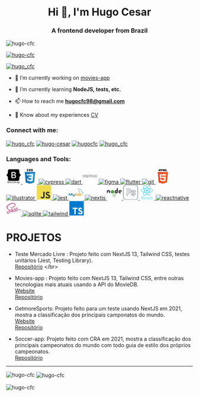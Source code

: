 <h1 align="center">Hi 👋, I'm Hugo Cesar</h1>
<h3 align="center">A frontend developer from Brazil</h3>

<p align="left"> <img src="https://komarev.com/ghpvc/?username=hugo-cfc&label=Profile%20views&color=0e75b6&style=flat" alt="hugo-cfc" /> </p>

<p align="left"> <a href="https://github.com/ryo-ma/github-profile-trophy"><img src="https://github-profile-trophy.vercel.app/?username=hugo-cfc" alt="hugo-cfc" /></a> </p>

<p align="left"> <a href="https://twitter.com/hugo_cfc" target="blank"><img src="https://img.shields.io/twitter/follow/hugo_cfc?logo=twitter&style=for-the-badge" alt="hugo_cfc" /></a> </p>

- 🔭 I’m currently working on [movies-app](https://github.com/hugo-cfc/movies-app)

- 🌱 I’m currently learning **NodeJS, tests, etc.**

- 📫 How to reach me **hugocfc98@gmail.com**

- 📄 Know about my experiences [CV](https://shorturl.at/BCFI4)

<h3 align="left">Connect with me:</h3>
<p align="left">
<a href="https://twitter.com/hugo_cfc" target="blank"><img align="center" src="https://raw.githubusercontent.com/rahuldkjain/github-profile-readme-generator/master/src/images/icons/Social/twitter.svg" alt="hugo_cfc" height="30" width="40" /></a>
<a href="https://linkedin.com/in/hugo-cesar" target="blank"><img align="center" src="https://raw.githubusercontent.com/rahuldkjain/github-profile-readme-generator/master/src/images/icons/Social/linked-in-alt.svg" alt="hugo-cesar" height="30" width="40" /></a>
<a href="https://fb.com/hugocfc" target="blank"><img align="center" src="https://raw.githubusercontent.com/rahuldkjain/github-profile-readme-generator/master/src/images/icons/Social/facebook.svg" alt="hugocfc" height="30" width="40" /></a>
<a href="https://instagram.com/hugo_cfc" target="blank"><img align="center" src="https://raw.githubusercontent.com/rahuldkjain/github-profile-readme-generator/master/src/images/icons/Social/instagram.svg" alt="hugo_cfc" height="30" width="40" /></a>
</p>

<h3 align="left">Languages and Tools:</h3>
<p align="left"> <a href="https://getbootstrap.com" target="_blank" rel="noreferrer"> <img src="https://raw.githubusercontent.com/devicons/devicon/master/icons/bootstrap/bootstrap-plain-wordmark.svg" alt="bootstrap" width="40" height="40"/> </a> <a href="https://www.w3schools.com/css/" target="_blank" rel="noreferrer"> <img src="https://raw.githubusercontent.com/devicons/devicon/master/icons/css3/css3-original-wordmark.svg" alt="css3" width="40" height="40"/> </a> <a href="https://www.cypress.io" target="_blank" rel="noreferrer"> <img src="https://raw.githubusercontent.com/simple-icons/simple-icons/6e46ec1fc23b60c8fd0d2f2ff46db82e16dbd75f/icons/cypress.svg" alt="cypress" width="40" height="40"/> </a> <a href="https://dart.dev" target="_blank" rel="noreferrer"> <img src="https://www.vectorlogo.zone/logos/dartlang/dartlang-icon.svg" alt="dart" width="40" height="40"/> </a> <a href="https://expressjs.com" target="_blank" rel="noreferrer"> <img src="https://raw.githubusercontent.com/devicons/devicon/master/icons/express/express-original-wordmark.svg" alt="express" width="40" height="40"/> </a> <a href="https://www.figma.com/" target="_blank" rel="noreferrer"> <img src="https://www.vectorlogo.zone/logos/figma/figma-icon.svg" alt="figma" width="40" height="40"/> </a> <a href="https://flutter.dev" target="_blank" rel="noreferrer"> <img src="https://www.vectorlogo.zone/logos/flutterio/flutterio-icon.svg" alt="flutter" width="40" height="40"/> </a> <a href="https://git-scm.com/" target="_blank" rel="noreferrer"> <img src="https://www.vectorlogo.zone/logos/git-scm/git-scm-icon.svg" alt="git" width="40" height="40"/> </a> <a href="https://www.w3.org/html/" target="_blank" rel="noreferrer"> <img src="https://raw.githubusercontent.com/devicons/devicon/master/icons/html5/html5-original-wordmark.svg" alt="html5" width="40" height="40"/> </a> <a href="https://www.adobe.com/in/products/illustrator.html" target="_blank" rel="noreferrer"> <img src="https://www.vectorlogo.zone/logos/adobe_illustrator/adobe_illustrator-icon.svg" alt="illustrator" width="40" height="40"/> </a> <a href="https://developer.mozilla.org/en-US/docs/Web/JavaScript" target="_blank" rel="noreferrer"> <img src="https://raw.githubusercontent.com/devicons/devicon/master/icons/javascript/javascript-original.svg" alt="javascript" width="40" height="40"/> </a> <a href="https://jestjs.io" target="_blank" rel="noreferrer"> <img src="https://www.vectorlogo.zone/logos/jestjsio/jestjsio-icon.svg" alt="jest" width="40" height="40"/> </a> <a href="https://www.mysql.com/" target="_blank" rel="noreferrer"> <img src="https://raw.githubusercontent.com/devicons/devicon/master/icons/mysql/mysql-original-wordmark.svg" alt="mysql" width="40" height="40"/> </a> <a href="https://nextjs.org/" target="_blank" rel="noreferrer"> <img src="https://cdn.worldvectorlogo.com/logos/nextjs-2.svg" alt="nextjs" width="40" height="40"/> </a> <a href="https://nodejs.org" target="_blank" rel="noreferrer"> <img src="https://raw.githubusercontent.com/devicons/devicon/master/icons/nodejs/nodejs-original-wordmark.svg" alt="nodejs" width="40" height="40"/> </a> <a href="https://www.photoshop.com/en" target="_blank" rel="noreferrer"> <img src="https://raw.githubusercontent.com/devicons/devicon/master/icons/photoshop/photoshop-line.svg" alt="photoshop" width="40" height="40"/> </a> <a href="https://reactjs.org/" target="_blank" rel="noreferrer"> <img src="https://raw.githubusercontent.com/devicons/devicon/master/icons/react/react-original-wordmark.svg" alt="react" width="40" height="40"/> </a> <a href="https://reactnative.dev/" target="_blank" rel="noreferrer"> <img src="https://reactnative.dev/img/header_logo.svg" alt="reactnative" width="40" height="40"/> </a> <a href="https://sass-lang.com" target="_blank" rel="noreferrer"> <img src="https://raw.githubusercontent.com/devicons/devicon/master/icons/sass/sass-original.svg" alt="sass" width="40" height="40"/> </a> <a href="https://www.sqlite.org/" target="_blank" rel="noreferrer"> <img src="https://www.vectorlogo.zone/logos/sqlite/sqlite-icon.svg" alt="sqlite" width="40" height="40"/> </a> <a href="https://tailwindcss.com/" target="_blank" rel="noreferrer"> <img src="https://www.vectorlogo.zone/logos/tailwindcss/tailwindcss-icon.svg" alt="tailwind" width="40" height="40"/> </a> <a href="https://www.typescriptlang.org/" target="_blank" rel="noreferrer"> <img src="https://raw.githubusercontent.com/devicons/devicon/master/icons/typescript/typescript-original.svg" alt="typescript" width="40" height="40"/> </a> </p>

# PROJETOS 

  - Teste Mercado Livre : Projeto feito com NextJS 13, Tailwind CSS, testes unitários (Jest, Testing Library). </br>
  [Repositório]([https://github.com/hugo-cfc/movies-app/](https://github.com/hugo-cfc/meli-test/tree/cx-challenge-v2)) </br>
  
  - Movies-app : Projeto feito com NextJS 13, Tailwind CSS, entre outras tecnologias mais atuais usando a API do MovieDB. </br>
  [Website](https://movies-l1mymluog-hugo-cfc.vercel.app/) </br>
  [Repositório](https://github.com/hugo-cfc/movies-app/) </br>
  
  - GetmoreSports: Projeto feito para um teste usando NextJS em 2021, mostra a classificação dos principais camponatos do mundo. </br>
  [Website](https://getmoresports-4z3tunigw-hugo-cfc.vercel.app/) </br>
  [Repositório](https://github.com/hugo-cfc/frontend-challenge) </br>
  
  - Soccer-app: Projeto feito com CRA em 2021, mostra a classificação dos principais campeonatos do mundo com todo guia de estilo dos próprios campeonatos. </br>
  [Repositório](https://github.com/hugo-cfc/soccer-app) </br>
  
<hr/>

<p><img align="left" src="https://github-readme-stats.vercel.app/api/top-langs?username=hugo-cfc&show_icons=true&locale=en&layout=compact" alt="hugo-cfc" /></p>

<p>&nbsp;<img align="center" src="https://github-readme-stats.vercel.app/api?username=hugo-cfc&show_icons=true&locale=en" alt="hugo-cfc" /></p>

<p><img align="center" src="https://github-readme-streak-stats.herokuapp.com/?user=hugo-cfc&theme=default" alt="hugo-cfc" /></p>
